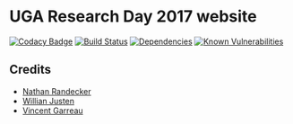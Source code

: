 # UGA Research Day 2017 website
[![Codacy Badge](https://api.codacy.com/project/badge/Grade/f0f948fae0bb46da8ffc8535a5bc5301)](https://www.codacy.com/app/snakes-in-the-box/ugacs-researchday.github.io?utm_source=github.com&utm_medium=referral&utm_content=sonyccd/ugacs-researchday.github.io&utm_campaign=badger)
[![Build Status](https://travis-ci.org/sonyccd/ugacs-researchday.github.io.svg?branch=master)](https://travis-ci.org/sonyccd/ugacs-researchday.github.io)
[![Dependencies](https://david-dm.org/sonyccd/ugacs-researchday.github.io.svg)](https://david-dm.org/sonyccd/ugacs-researchday.github.io)
[![Known Vulnerabilities](https://snyk.io/test/github/sonyccd/ugacs-researchday.github.io/badge.svg)](https://snyk.io/test/github/sonyccd/ugacs-researchday.github.io)

## Credits
- [Nathan Randecker](https://github.com/nrandecker/particle)
- [Willian Justen](https://github.com/willianjusten/will-jekyll-template)
- [Vincent Garreau](https://github.com/VincentGarreau/particles.js/)
